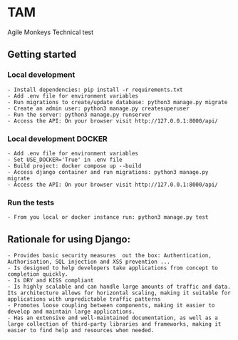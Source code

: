 # TAM
Agile Monkeys Technical test

## Getting started

### Local development
    - Install dependencies: pip install -r requirements.txt
    - Add .env file for environment variables
    - Run migrations to create/update database: python3 manage.py migrate
    - Create an admin user: python3 manage.py createsuperuser
    - Run the server: python3 manage.py runserver
    - Access the API: On your browser visit http://127.0.0.1:8000/api/

### Local development DOCKER
    - Add .env file for environment variables
    - Set USE_DOCKER='True' in .env file
    - Build project: docker compose up --build
    - Access django container and run migrations: python3 manage.py migrate
    - Access the API: On your browser visit http://127.0.0.1:8000/api/

### Run the tests
    - From you local or docker instance run: python3 manage.py test

## Rationale for using Django:

    - Provides basic security measures  out the box: Authentication, Authorisation, SQL injection and XSS prevention ...
    - Is designed to help developers take applications from concept to completion quickly.
    - Is DRY and KISS compliant
    - Is highly scalable and can handle large amounts of traffic and data. Its architecture allows for horizontal scaling, making it suitable for applications with unpredictable traffic patterns
    - Promotes loose coupling between components, making it easier to develop and maintain large applications.
    - Has an extensive and well-maintained documentation, as well as a large collection of third-party libraries and frameworks, making it easier to find help and resources when needed.